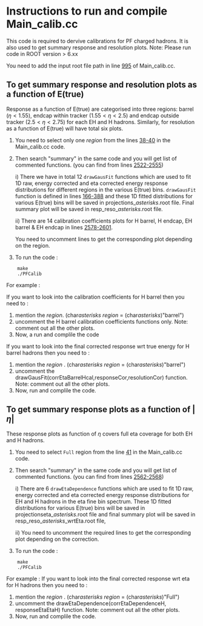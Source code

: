 # Instructions to run and compile Main_calib.cc

This code is required to dervive calibrations for PF charged hadrons. It is also used to get summary response and resolution plots.
Note: Please run code in ROOT version > 6.xx

You need to add the input root file path in line [995](https://github.com/bkansal/PFCalibration/blob/Run3with_126XGT/PFChargedHadronAnalyzer/test/calibration_code/Main_calib.cc#L995) of Main_calib.cc.

## To get summary response and resolution plots as a function of E(true)
Response as a function of E(true) are categorised into three regions: barrel ($\eta<1.55$), endcap within tracker ($1.55<\eta<2.5$) and endcap outside tracker ($2.5<\eta<2.75$) for each EH and H hadrons. Similarly, for resolution as a function of E(true) will have total six plots.

1. You need to select only one _region_ from the lines [38-40](https://github.com/bkansal/PFCalibration/blob/Run3with_126XGT/PFChargedHadronAnalyzer/test/calibration_code/Main_calib.cc#L38-L41) in the Main_calib.cc code.

2. Then search "summary" in the same code and you will get list of commented functions. (you can find from lines [2522-2555](https://github.com/bkansal/PFCalibration/blob/Run3with_126XGT/PFChargedHadronAnalyzer/test/calibration_code/Main_calib.cc#L2522-L2555))

    i)  There we have in total 12 `drawGausFit` functions which are used to fit 1D raw, energy corrected and eta corrected energy response distributions for different regions in the various E(true) bins. `drawGausFit` function is defined in lines [166-388](https://github.com/bkansal/PFCalibration/blob/Run3with_126XGT/PFChargedHadronAnalyzer/test/calibration_code/Main_calib.cc#L167-L388) and these 1D fitted distributions for various E(true) bins will be saved in projections_*asterisks*.root file. Final summary plot will be saved in resp_reso_*asterisks*.root file.
    
    ii) There are 14 calibration coefficients plots for H barrel, H endcap, EH barrel & EH endcap in lines [2578-2601](https://github.com/bkansal/PFCalibration/blob/Run3with_126XGT/PFChargedHadronAnalyzer/test/calibration_code/Main_calib.cc#L2578-L2601).
    
   You need to uncomment lines to get the corresponding plot depending on the region.
 
3. To run the code : 
```
	make
	./PFCalib
```

For example :

If you want to look into the calibration coefficients for H barrel then you need to :
1. mention the _region_. (char*asterisks* _region_ = (char*asterisks*)"barrel")
2. uncomment the H barrel calibration coefficients functions only.
Note: comment out all the other plots.    
3. Now, a run and complile the code

If you want to look into the final corrected response wrt true energy for H barrel hadrons then you need to :
1. mention the _region_ . (char*asterisks* _region_ = (char*asterisks*)"barrel")
2. uncomment the drawGausFit(corrEtaBarrelHcal,responseCor,resolutionCor) function.
Note: comment out all the other plots.
3. Now, run and complile the code.


## To get summary response plots as a function of $|\eta|$
These response plots as function of $\eta$ covers full eta coverage for both EH and H hadrons.

1. You need to select `Full` region from the line [41](https://github.com/bkansal/PFCalibration/blob/Run3with_126XGT/PFChargedHadronAnalyzer/test/calibration_code/Main_calib.cc#L41) in the Main_calib.cc code.

2. Then search "summary" in the same code and you will get list of commented functions. (you can find from lines [2562-2568](https://github.com/bkansal/PFCalibration/blob/Run3with_126XGT/PFChargedHadronAnalyzer/test/calibration_code/Main_calib.cc#L2562-L2568))
    
    i)  There are 6 `drawEtaDependence` functions which are used to fit 1D raw, energy corrected and eta corrected energy response distributions for EH and H hadrons in the eta fine bin spectrum. These 1D fitted distributions for various E(true) bins will be saved in projectionseta_*asterisks*.root file and final summary plot will be saved in resp_reso_*asterisks*_wrtEta.root file,

    ii) You need to uncomment the required lines to get the corresponding plot depending on the correction.

3. To run the code :
```
   	make
	./PFCalib
```

For example :
If you want to look into the final corrected response wrt eta for H hadrons then you need to :
1. mention the _region_ . (char*asterisks* _region_ = (char*asterisks*)"Full")
2. uncomment the drawEtaDependence(corrEtaDependenceH, responseEtaEtaH) function.
Note: comment out all the other plots.
3. Now, run and complile the code.
